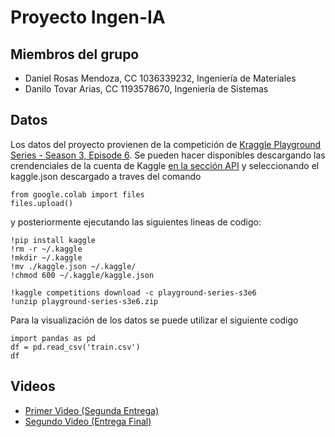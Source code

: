 # Proyecto Ingen-IA
## Miembros del grupo
- Daniel Rosas Mendoza, CC 1036339232, Ingeniería de Materiales
- Danilo Tovar Arias, CC 1193578670, Ingeniería de Sistemas

## Datos
Los datos del proyecto provienen de la competición de [Kraggle Playground Series - Season 3, Episode 6](https://www.kaggle.com/competitions/playground-series-s3e6/overview). Se pueden hacer disponibles descargando las crendenciales de la cuenta de Kaggle [en la sección API](https://www.kaggle.com/settings/account) y seleccionando el kaggle.json descargado a traves del comando
```
from google.colab import files
files.upload()
```
y posteriormente ejecutando las siguientes lineas de codigo:
```
!pip install kaggle
!rm -r ~/.kaggle
!mkdir ~/.kaggle
!mv ./kaggle.json ~/.kaggle/
!chmod 600 ~/.kaggle/kaggle.json
```
```
!kaggle competitions download -c playground-series-s3e6
!unzip playground-series-s3e6.zip
```
Para la visualización de los datos se puede utilizar el siguiente codigo
```
import pandas as pd
df = pd.read_csv('train.csv')
df
```

## Videos
- [Primer Video (Segunda Entrega)](https://youtu.be/PQdGbiXTHUs)
- [Segundo Video (Entrega Final)](https://youtu.be/0lSqpWefKR4)
